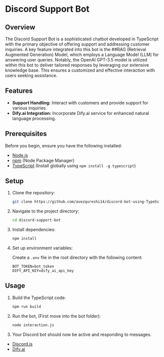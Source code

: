 
# Discord Support Bot

## Overview

The Discord Support Bot is a sophisticated chatbot developed in TypeScript with the primary objective of offering support and addressing customer inquiries. A key feature integrated into this bot is the ##RAG (Retrieval Augmented Generation) Model, which employs a Language Model (LLM) for answering user queries. Notably, the OpenAI GPT-3.5 model is utilized within this bot to deliver tailored responses by leveraging our extensive knowledge base. This ensures a customized and effective interaction with users seeking assistance.

## Features

- **Support Handling:** Interact with customers and provide support for various inquiries.
- **Dify.ai Integration:** Incorporate Dify.ai service for enhanced natural language processing.

## Prerequisites

Before you begin, ensure you have the following installed:

- [Node.js](https://nodejs.org/)
- [npm](https://www.npmjs.com/) (Node Package Manager)
- [TypeScript](https://www.typescriptlang.org/) (Install globally using `npm install -g typescript`)

## Setup

1. Clone the repository:

   ```bash
   git clone https://github.com/avezqureshi14/discord-bot-using-TypeScript
   ```

2. Navigate to the project directory:

   ```bash
   cd discord-support-bot
   ```

3. Install dependencies:

   ```bash
   npm install
   ```

4. Set up environment variables:

   Create a `.env` file in the root directory with the following content:

   ```env
   BOT_TOKEN=bot_token
   DIFY_API_KEY=dify_ai_api_key
   ```

## Usage

1. Build the TypeScript code:

   ```bash
   npm run build
   ```

2. Run the bot, (First move into the bot folder):

   ```bash
   node interaction.js
   ```

3. Your Discord bot should now be active and responding to messages.


- [Discord.js](https://discord.js.org/)
- [Dify.ai](https://dify.ai/)

